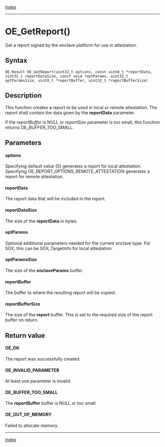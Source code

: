 [Index](index.md)

---
# OE_GetReport()

Get a report signed by the enclave platform for use in attestation.

## Syntax

    OE_Result OE_GetReport(uint32_t options, const uint8_t *reportData, uint32_t reportDataSize, const void *optParams, uint32_t optParamsSize, uint8_t *reportBuffer, uint32_t *reportBufferSize)
## Description 

This function creates a report to be used in local or remote attestation. The report shall contain the data given by the **reportData** parameter.

If the *reportBuffer* is NULL or *reportSize* parameter is too small, this function returns OE_BUFFER_TOO_SMALL.



## Parameters

#### options

Specifying default value (0) generates a report for local attestation. Specifying OE_REPORT_OPTIONS_REMOTE_ATTESTATION generates a report for remote attestation.

#### reportData

The report data that will be included in the report.

#### reportDataSize

The size of the **reportData** in bytes.

#### optParams

Optional additional parameters needed for the current enclave type. For SGX, this can be SGX_TargetInfo for local attestation.

#### optParamsSize

The size of the **enclaveParams** buffer.

#### reportBuffer

The buffer to where the resulting report will be copied.

#### reportBufferSize

The size of the **report** buffer. This is set to the required size of the report buffer on return.

## Return value

#### OE_OK

The report was successfully created.

#### OE_INVALID_PARAMETER

At least one parameter is invalid.

#### OE_BUFFER_TOO_SMALL

The **reportBuffer** buffer is NULL or too small.

#### OE_OUT_OF_MEMORY

Failed to allocate memory.

---
[Index](index.md)

